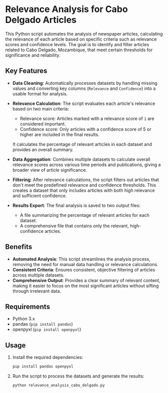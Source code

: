 # Relevance Analysis for Cabo Delgado Articles

This Python script automates the analysis of newspaper articles, calculating the relevance of each article based on specific criteria such as relevance scores and confidence levels. The goal is to identify and filter articles related to Cabo Delgado, Mozambique, that meet certain thresholds for significance and reliability.

## Key Features

- **Data Cleaning**: Automatically processes datasets by handling missing values and converting key columns (`Relevance` and `Confidence`) into a usable format for analysis.
  
- **Relevance Calculation**: The script evaluates each article's relevance based on two main criteria:
  - Relevance score: Articles marked with a relevance score of `1` are considered important.
  - Confidence score: Only articles with a confidence score of 5 or higher are included in the final results.
  
  It calculates the percentage of relevant articles in each dataset and provides an overall summary.

- **Data Aggregation**: Combines multiple datasets to calculate overall relevance scores across various time periods and publications, giving a broader view of article significance.

- **Filtering**: After relevance calculations, the script filters out articles that don't meet the predefined relevance and confidence thresholds. This creates a dataset that only includes articles with both high relevance and sufficient confidence.

- **Results Export**: The final analysis is saved to two output files:
  - A file summarizing the percentage of relevant articles for each dataset.
  - A comprehensive file that contains only the relevant, high-confidence articles.

## Benefits

- **Automated Analysis**: This script streamlines the analysis process, removing the need for manual data handling or relevance calculations.
- **Consistent Criteria**: Ensures consistent, objective filtering of articles across multiple datasets.
- **Comprehensive Output**: Provides a clear summary of relevant content, making it easier to focus on the most significant articles without sifting through irrelevant data.

## Requirements

- Python 3.x
- pandas (`pip install pandas`)
- openpyxl (`pip install openpyxl`)

## Usage

1. Install the required dependencies:
    ```bash
    pip install pandas openpyxl
    ```

2. Run the script to process the datasets and generate the results:
    ```bash
    python relevance_analysis_cabo_delgado.py
    ```



